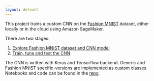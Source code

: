 ```yaml
---
layout: default
---
```


This project trains a custom CNN on the [Fashion MNIST](https://github.com/zalandoresearch/fashion-mnist) dataset, either locally or in the cloud using Amazon SageMaker.

There are two stages:

1. [Explore Fashion MNIST dataset and CNN model]({{site.baseurl}}/explore_data_and_model)
2. [Train, tune and test the CNN]({{site.baseurl}}/train_tune_test)

The CNN is written with Keras and Tensorflow backend. Generic and Fashion MNIST specific-versions are implemented as custom classes. Notebooks and code can be found in the [repo](https://github.com/rmwenzel/keras_cnn_fashion_mnist).
